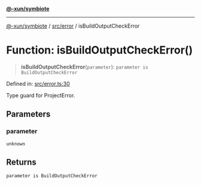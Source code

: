 [**@-xun/symbiote**](../../../README.md)

***

[@-xun/symbiote](../../../README.md) / [src/error](../README.md) / isBuildOutputCheckError

# Function: isBuildOutputCheckError()

> **isBuildOutputCheckError**(`parameter`): `parameter is BuildOutputCheckError`

Defined in: [src/error.ts:30](https://github.com/Xunnamius/symbiote/blob/023107e8d1856ee3cd449bab77222ba9d9fdb206/src/error.ts#L30)

Type guard for ProjectError.

## Parameters

### parameter

`unknown`

## Returns

`parameter is BuildOutputCheckError`
